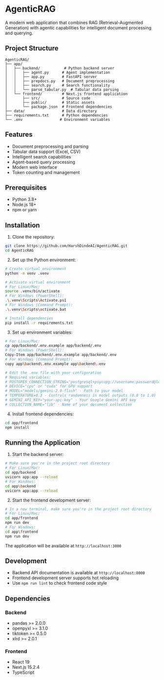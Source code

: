 # AgenticRAG

A modern web application that combines RAG (Retrieval-Augmented Generation) with agentic capabilities for intelligent document processing and querying.

## Project Structure

```
AgenticRAG/
├── app/
│   ├── backend/           # Python backend server
│   │   ├── agent.py      # Agent implementation
│   │   ├── app.py        # FastAPI server
│   │   ├── prepdocs.py   # Document preprocessing
│   │   ├── search.py     # Search functionality
│   │   └── parse_tabular.py  # Tabular data parsing
│   └── frontend/         # Next.js frontend application
│       ├── src/          # Source code
│       ├── public/       # Static assets
│       └── package.json  # Frontend dependencies
├── data/                 # Data directory
├── requirements.txt      # Python dependencies
└── .env                 # Environment variables
```

## Features

- Document preprocessing and parsing
- Tabular data support (Excel, CSV)
- Intelligent search capabilities
- Agent-based query processing
- Modern web interface
- Token counting and management

## Prerequisites

- Python 3.8+
- Node.js 18+
- npm or yarn

## Installation

1. Clone the repository:
```bash
git clone https://github.com/HarshDindeAI/AgenticRAG.git
cd AgenticRAG
```

2. Set up the Python environment:
```bash
# Create virtual environment
python -m venv .venv

# Activate virtual environment
# For Linux/Mac:
source .venv/bin/activate
# For Windows (PowerShell):
.\.venv\Scripts\Activate.ps1
# For Windows (Command Prompt):
.\.venv\Scripts\activate.bat

# Install dependencies
pip install -r requirements.txt
```

3. Set up environment variables:
```bash
# For Linux/Mac:
cp app/backend/.env.example app/backend/.env
# For Windows (PowerShell):
Copy-Item app/backend/.env.example app/backend/.env
# For Windows (Command Prompt):
copy app\backend\.env.example app\backend\.env

# Edit the .env file with your configuration
# Required variables:
# POSTGRES_CONNECTION_STRING="postgresql+psycopg://username:password@localhost:port/database"
# DEVICE="cpu" or "cuda" for GPU support
# MODEL="models/gemini-2.0-flash" - Path to your model
# TEMPERATURE=0.3 - Controls randomness in model outputs (0.0 to 1.0)
# GEMINI_API_KEY="your-api-key" - Your Google Gemini API key
# COLLECTION_NAME="lib" - Name of your document collection
```

4. Install frontend dependencies:
```bash
cd app/frontend
npm install
```

## Running the Application

1. Start the backend server:
```bash
# Make sure you're in the project root directory
# For Linux/Mac:
cd app/backend
uvicorn app:app --reload
# For Windows:
cd app\backend
uvicorn app:app --reload
```

2. Start the frontend development server:
```bash
# In a new terminal, make sure you're in the project root directory
# For Linux/Mac:
cd app/frontend
npm run dev
# For Windows:
cd app\frontend
npm run dev
```

The application will be available at `http://localhost:3000`

## Development

- Backend API documentation is available at `http://localhost:8000`
- Frontend development server supports hot reloading
- Use `npm run lint` to check frontend code style

## Dependencies

### Backend
- pandas >= 2.0.0
- openpyxl >= 3.1.0
- tiktoken >= 0.5.0
- xlrd >= 2.0.1

### Frontend
- React 19
- Next.js 15.2.4
- TypeScript
